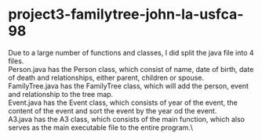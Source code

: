 # project3-familytree-john-la-usfca-98
Due to a large number of functions and classes, I did split the java file into 4 files.\
Person.java has the Person class, which consist of name, date of birth, date of death and relationships, either parent, children or spouse.\
FamilyTree.java has the FamilyTree class, which will add the person, event and relationship to the tree map.\
Event.java has the Event class, which consists of year of the event, the content of the event and sort the event by the year od the event.\
A3.java has the A3 class, which consists of the main function, which also serves as the main executable file to the entire program.\

